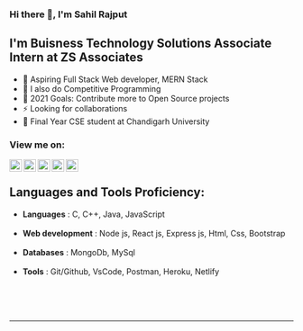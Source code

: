 ### Hi there 👋, I'm Sahil Rajput 

## I'm Buisness Technology Solutions Associate Intern at ZS Associates

- 🔭 Aspiring Full Stack Web developer, MERN Stack
- 👯 I also do Competitive Programming
- 🥅 2021 Goals: Contribute more to Open Source projects
- ⚡ Looking for collaborations
- 🔭 Final Year CSE student at Chandigarh University

### View me on:

[<img align="left" alt="sahil | LinkedIn" width="22px" src="https://cdn.jsdelivr.net/npm/simple-icons@v3/icons/linkedin.svg" />][linkedin]
[<img align="left" alt="sahil | Instagram" width="22px" src="https://cdn.jsdelivr.net/npm/simple-icons@v3/icons/instagram.svg" />][instagram]
[<img align="left" alt="sahil | HackerRank" width="22px" src="https://cdn.jsdelivr.net/npm/simple-icons@v3/icons/hackerrank.svg" />][hackerrank]
[<img align="left" alt="sahil | CodeChef" width="22px" src="https://cdn.jsdelivr.net/npm/simple-icons@v3/icons/codechef.svg" />][codechef]
[<img align="left" alt="sahil | LeetCode" width="22px" src="https://cdn.jsdelivr.net/npm/simple-icons@v3/icons/leetcode.svg" />][leetcode]
<br />

## Languages and Tools Proficiency:

-  <b>Languages</b>           : C, C++, Java, JavaScript <br /> <br /> 
-  <b>Web development</b>     : Node js, React js, Express js, Html, Css, Bootstrap   <br /> <br />
-  <b>Databases</b>           : MongoDb, MySql           <br /> <br />
-  <b>Tools</b>               : Git/Github, VsCode, Postman, Heroku, Netlify <br /> <br />

<br />
<br />

---


[instagram]: https://www.instagram.com/sahil_rajput_20/
[linkedin]: https://www.linkedin.com/in/sahil-rajput-a36a241a2/
[hackerrank]: https://www.hackerrank.com/SahilRajput2019
[codechef]: https://www.codechef.com/users/sahilrajput201
[leetcode]: https://leetcode.com/sahil_rajput_2000/
